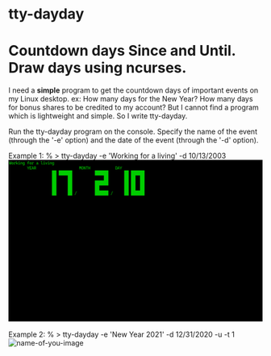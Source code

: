 # tty-dayday
Countdown days Since and Until. Draw days using ncurses.
=============================================================

I need a __simple__ program to get the countdown days of important events on my Linux desktop.
ex: How many days for the New Year? How many days for bonus shares to be credited to my account?
But I cannot find a program which is lightweight and simple. So I write tty-dayday.

Run the tty-dayday program on the console. Specify the name of the event (through the '-e' option)
and the date of the event (through the '-d' option).

Example 1:
% > tty-dayday -e 'Working for a living' -d 10/13/2003
![name-of-you-image](https://raw.githubusercontent.com/hwangcc23/tty-dayday/main/screenshot-tty-dayday.png)

Example 2:
% > tty-dayday -e 'New Year 2021' -d 12/31/2020 -u -t 1
![name-of-you-image](https://raw.githubusercontent.com/hwangcc23/tty-dayday/main/screenshot-tty-dayday2.png)
